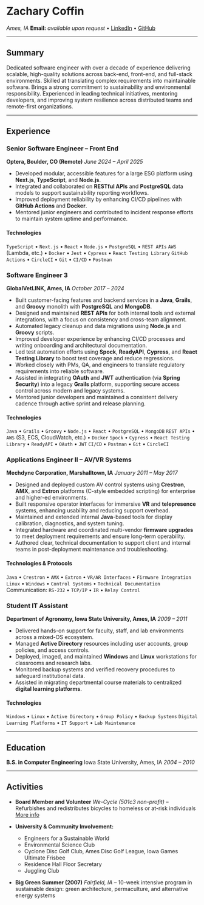 # Zachary Coffin

*Ames, IA*
**Email:** *available upon request* • [LinkedIn](https://www.linkedin.com/in/zcoffin86) • [GitHub](https://github.com/zcoffin86)

---

## Summary

Dedicated software engineer with over a decade of experience delivering scalable, high-quality solutions across back-end, front-end, and full-stack environments. Skilled at translating complex requirements into maintainable software. Brings a strong commitment to sustainability and environmental responsibility. Experienced in leading technical initiatives, mentoring developers, and improving system resilience across distributed teams and remote-first organizations.

---

## Experience

### Senior Software Engineer – Front End

**Optera, Boulder, CO (Remote)**
*June 2024 – April 2025*

* Developed modular, accessible features for a large ESG platform using **Next.js**, **TypeScript**, and **Node.js**.
* Integrated and collaborated on **RESTful APIs** and **PostgreSQL** data models to support sustainability reporting workflows.
* Improved deployment reliability by enhancing CI/CD pipelines with **GitHub Actions** and **Docker**.
* Mentored junior engineers and contributed to incident response efforts to maintain system uptime and performance.

#### Technologies

`TypeScript` • `Next.js` • `React` • `Node.js` • `PostgreSQL` • `REST APIs`
`AWS` (Lambda, etc.) • `Docker` • `Jest` • `Cypress` • `React Testing Library`
`GitHub Actions` • `CircleCI` • `Git` • `CI/CD` • `Postman`

### Software Engineer 3

**GlobalVetLINK, Ames, IA**
*October 2017 – 2024*

* Built customer-facing features and backend services in a **Java**, **Grails**, and **Groovy** monolith with **PostgreSQL** and **MongoDB**.
* Designed and maintained **REST APIs** for both internal tools and external integrations, with a focus on consistency and cross-team alignment.
* Automated legacy cleanup and data migrations using **Node.js** and **Groovy** scripts.
* Improved developer experience by enhancing CI/CD processes and writing onboarding and architectural documentation.
* Led test automation efforts using **Spock**, **ReadyAPI**, **Cypress**, and **React Testing Library** to boost test coverage and reduce regressions.
* Worked closely with PMs, QA, and engineers to translate regulatory requirements into reliable software.
* Assisted in integrating **OAuth** and **JWT** authentication (via **Spring Security**) into a legacy **Grails** platform, supporting secure access control across modern and legacy systems.
* Mentored junior developers and maintained a consistent delivery cadence through active sprint and release planning.

#### Technologies

`Java` • `Grails` • `Groovy` • `Node.js` • `React` • `PostgreSQL` • `MongoDB`
`REST APIs` • `AWS` (S3, ECS, CloudWatch, etc.) • `Docker`
`Spock` • `Cypress` • `React Testing Library` • `ReadyAPI` • `OAuth` • `JWT`
`CI/CD` • `Postman` • `Git` • `CircleCI`

### Applications Engineer II – AV/VR Systems

**Mechdyne Corporation, Marshalltown, IA**
*January 2011 – May 2017*

* Designed and deployed custom AV control systems using **Crestron**, **AMX**, and **Extron** platforms (C-style embedded scripting) for enterprise and higher-ed environments.
* Built responsive operator interfaces for immersive **VR** and **telepresence** systems, enhancing usability and reducing support overhead.
* Maintained and extended internal **Java**-based tools for display calibration, diagnostics, and system tuning.
* Integrated hardware and coordinated multi-vendor **firmware upgrades** to meet deployment requirements and ensure long-term operability.
* Authored clear, technical documentation to support client and internal teams in post-deployment maintenance and troubleshooting.

#### Technologies & Protocols

`Java` • `Crestron` • `AMX` • `Extron` • `VR/AR Interfaces` • `Firmware Integration`
`Linux` • `Windows` • `Control Systems` • `Technical Documentation`
Communication: `RS-232` • `TCP/IP` • `IR` • `Relay Control`

### Student IT Assistant

**Department of Agronomy, Iowa State University, Ames, IA**
*2009 – 2011*

* Delivered hands-on support for faculty, staff, and lab environments across a mixed-OS ecosystem.
* Managed **Active Directory** resources including user accounts, group policies, and access controls.
* Deployed, imaged, and maintained **Windows** and **Linux** workstations for classrooms and research labs.
* Monitored backup systems and verified recovery procedures to safeguard institutional data.
* Assisted in migrating departmental course materials to centralized **digital learning platforms**.

#### Technologies

`Windows` • `Linux` • `Active Directory` • `Group Policy` • `Backup Systems`
`Digital Learning Platforms` • `IT Support` • `Lab Maintenance`

---

## Education

**B.S. in Computer Engineering**
Iowa State University, Ames, IA
*2004 – 2010*

---

## Activities

* **Board Member and Volunteer**
  *We-Cycle (501c3 non-profit)* – Refurbishes and redistributes bicycles to homeless or at-risk individuals
  [More info](https://facebook.com/wecycle.community)

* **University & Community Involvement:**

  * Engineers for a Sustainable World
  * Environmental Science Club
  * Cyclone Disc Golf Club, Ames Disc Golf League, Iowa Games Ultimate Frisbee
  * Residence Hall Floor Secretary
  * Juggling Club

* **Big Green Summer (2007)**
  *Fairfield, IA* – 10-week intensive program in sustainable design: green architecture, permaculture, and alternative energy systems
